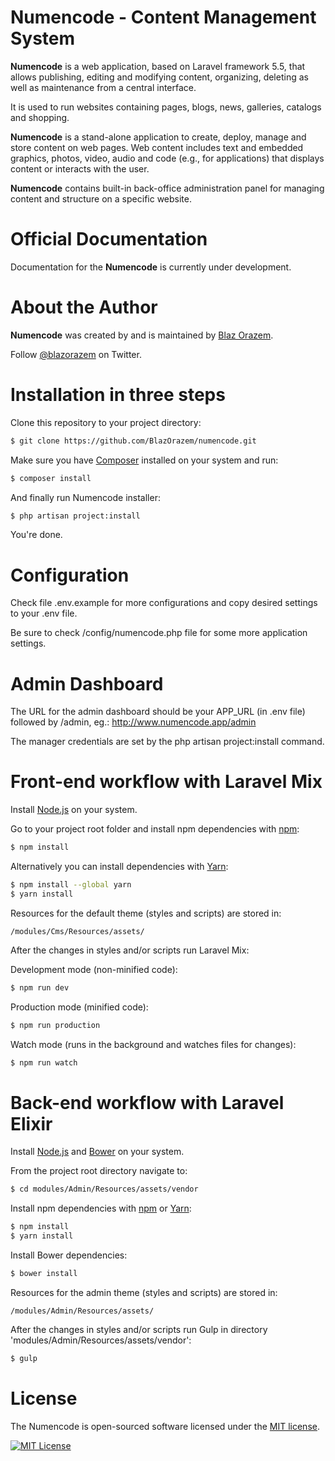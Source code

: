 # Numencode - Content Management System

**Numencode** is a web application, based on Laravel framework 5.5, that allows publishing, editing and modifying 
content, organizing, deleting as well as maintenance from a central interface.

It is used to run websites containing pages, blogs, news, galleries, catalogs and shopping.

**Numencode** is a stand-alone application to create, deploy, manage and store content on web pages. 
Web content includes text and embedded graphics, photos, video, audio and code (e.g., for applications) 
that displays content or interacts with the user.

**Numencode** contains built-in back-office administration panel for managing content and structure on a specific website.

# Official Documentation

Documentation for the **Numencode** is currently under development.

# About the Author

**Numencode** was created by and is maintained by [Blaz Orazem](http://www.orazem.si/).

Follow [@blazorazem](https://twitter.com/blazorazem) on Twitter.

# Installation in three steps

Clone this repository to your project directory:
```bash
$ git clone https://github.com/BlazOrazem/numencode.git
```

Make sure you have [Composer](https://getcomposer.org/) installed on your system and run:
```bash
$ composer install
```

And finally run Numencode installer:
```bash
$ php artisan project:install
```

You're done.

# Configuration

Check file .env.example for more configurations and copy desired settings to your .env file.

Be sure to check /config/numencode.php file for some more application settings.

# Admin Dashboard

The URL for the admin dashboard should be your APP_URL (in .env file) followed by /admin, eg.: http://www.numencode.app/admin

The manager credentials are set by the php artisan project:install command.

# Front-end workflow with Laravel Mix

Install [Node.js](https://nodejs.org/) on your system.

Go to your project root folder and install npm dependencies with [npm](https://www.npmjs.com/):
```bash
$ npm install
```

Alternatively you can install dependencies with [Yarn](https://yarnpkg.com/):
```bash
$ npm install --global yarn
$ yarn install
```

Resources for the default theme (styles and scripts) are stored in:
~~~
/modules/Cms/Resources/assets/
~~~

After the changes in styles and/or scripts run Laravel Mix:

Development mode (non-minified code):
```bash
$ npm run dev
```
Production mode (minified code):
```bash
$ npm run production
```
Watch mode (runs in the background and watches files for changes):
```bash
$ npm run watch
```
# Back-end workflow with Laravel Elixir

Install [Node.js](https://nodejs.org/) and [Bower](https://bower.io/#install-bower) on your system.

From the project root directory navigate to:
```bash
$ cd modules/Admin/Resources/assets/vendor
```

Install npm dependencies with [npm](https://www.npmjs.com/) or [Yarn](https://yarnpkg.com/):
```bash
$ npm install
$ yarn install
```

Install Bower dependencies:
```bash
$ bower install
```

Resources for the admin theme (styles and scripts) are stored in:
~~~
/modules/Admin/Resources/assets/
~~~

After the changes in styles and/or scripts run Gulp in directory 'modules/Admin/Resources/assets/vendor':
```bash
$ gulp
```

# License

The Numencode is open-sourced software licensed under the [MIT license](http://opensource.org/licenses/MIT).

[<img src="https://img.shields.io/packagist/l/doctrine/orm.svg?style=flat-square" alt="MIT License">](LICENSE)
